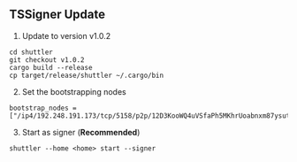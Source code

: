 ## TSSigner Update

1. Update to version v1.0.2

```
cd shuttler
git checkout v1.0.2
cargo build --release
cp target/release/shuttler ~/.cargo/bin
```

2. Set the bootstrapping nodes

```
bootstrap_nodes = ["/ip4/192.248.191.173/tcp/5158/p2p/12D3KooWQ4uVSfaPh5MKhrUoabnxm87ysutaNLjua73DjHa5uymt","/ip4/202.182.119.24/tcp/5158/p2p/12D3KooWJsCsfBUcm9yZvqbbCZ2eg8vY6Wgw2qxsafzfHNuSRhzB"]
```

3. Start as signer (**Recommended**)

```
shuttler --home <home> start --signer
```